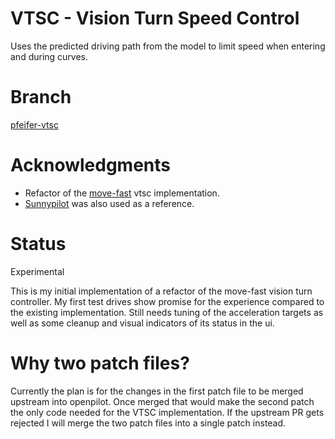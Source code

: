 # VTSC - Vision Turn Speed Control
Uses the predicted driving path from the model to limit speed when entering
and during curves.

# Branch
[pfeifer-vtsc](https://github.com/pfeiferj/openpilot/tree/pfeifer-vtsc)

# Acknowledgments
* Refactor of the [move-fast](https://github.com/move-fast/openpilot) vtsc
implementation.
* [Sunnypilot](https://github.com/sunnyhaibin/sunnypilot) was also used as a
reference.

# Status
Experimental

This is my initial implementation of a refactor of the move-fast vision turn
controller. My first test drives show promise for the experience compared to
the existing implementation. Still needs tuning of the acceleration targets as
well as some cleanup and visual indicators of its status in the ui.

# Why two patch files?
Currently the plan is for the changes in the first patch file to be merged
upstream into openpilot. Once merged that would make the second patch the only
code needed for the VTSC implementation. If the upstream PR gets rejected I
will merge the two patch files into a single patch instead.

